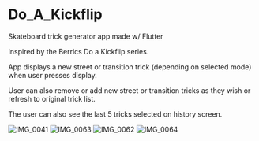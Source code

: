 # Do_A_Kickflip
Skateboard trick generator app made w/ Flutter

Inspired by the Berrics Do a Kickflip series.

App displays a new street or transition trick (depending on selected mode)
when user presses display.

User can also remove or add new street or transition tricks as they wish or 
refresh to original trick list.

The user can also see the last 5 tricks selected on history screen.


![IMG_0041](https://user-images.githubusercontent.com/80428593/116937311-0dd25900-ac37-11eb-9f69-711fadde38f3.jpeg)
![IMG_0063](https://user-images.githubusercontent.com/80428593/116937388-25a9dd00-ac37-11eb-9e91-0f26f05bae26.jpeg)
![IMG_0062](https://user-images.githubusercontent.com/80428593/116937399-2773a080-ac37-11eb-9958-3c744bff0b9c.jpeg)
![IMG_0064](https://user-images.githubusercontent.com/80428593/116937405-293d6400-ac37-11eb-81cb-af4a8fd3f36c.jpeg)

